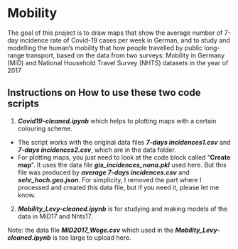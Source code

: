 # Mobility

The goal of this project is to draw maps that show the average number of 7-day incidence rate of Covid-19 cases per week in German, and to study and modelling the human’s mobility that how people travelled by public long-range transport, based on the data from two surveys: Mobility in Germany (MiD) and National Household Travel Survey (NHTS) datasets in the year of 2017

## Instructions on How to use these two code scripts  
1.  ***Covid19-cleaned.ipynb*** which helps to plotting maps with a certain colouring scheme.
- The script works with the original data files ***7-days incidences1.csv*** and  ***7-days incidences2.csv***, which are in the data folder.
- For plotting maps, you just need to look at the code block called “**Create map**”. It uses the data file  ***gis_incidences_nona.pkl*** used here. But this file was produced by  ***average 7-days incidences.csv*** and ***sehr_hoch.geo.json***. For simplicity, I removed the part where I processed and created this data file, but if you need it, please let  me know.

2.  ***Mobility_Levy-cleaned.ipynb*** is for studying and making models of the data in MiD17 and Nhts17.

Note: the data file ***MiD2017_Wege.csv*** which used in the ***Mobility_Levy-cleaned.ipynb*** is too large to upload here.
